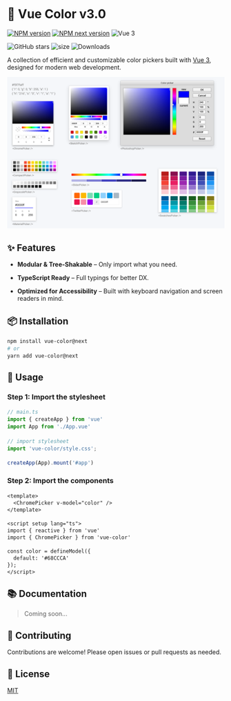 # 🎨 Vue Color v3.0

<p>
  <a href="https://www.npmjs.com/package/vue-color"><img src="https://img.shields.io/npm/v/vue-color.svg?label=npm" alt="NPM version" /></a>
  <a href="https://www.npmjs.com/package/vue-color/v/next"><img src="https://img.shields.io/npm/v/vue-color/next?label=npm%20@next&color=orange" alt="NPM next version" /></a>
  <img src="https://img.shields.io/badge/Vue-3.0-brightgreen" alt="Vue 3" />
</p>

![GitHub stars](https://img.shields.io/github/stars/linx4200/vue-color?style=social)
![size](https://img.shields.io/bundlephobia/minzip/vue-color)
![Downloads](https://img.shields.io/npm/dm/vue-color.svg)

A collection of efficient and customizable color pickers built with [Vue 3](https://vuejs.org/), designed for modern web development.

<!-- ## [Live demo](http://xiaokaike.github.io/vue-color/) -->

<img src="./docs/pickers.png" style="width: 800px;">

## ✨ Features

- **Modular & Tree-Shakable** – Only import what you need.

- **TypeScript Ready** – Full typings for better DX.

<!-- - SSR-Friendly – Works seamlessly with server-side rendering frameworks. -->

- **Optimized for Accessibility** – Built with keyboard navigation and screen readers in mind.

## 📦 Installation

```bash
npm install vue-color@next
# or
yarn add vue-color@next
```

## 🔧 Usage

### Step 1: Import the stylesheet

```ts
// main.ts
import { createApp } from 'vue'
import App from './App.vue'

// import stylesheet
import 'vue-color/style.css';

createApp(App).mount('#app')
```

### Step 2: Import the components

```vue
<template>
  <ChromePicker v-model="color" />
</template>

<script setup lang="ts">
import { reactive } from 'vue'
import { ChromePicker } from 'vue-color'

const color = defineModel({
  default: '#68CCCA'
});
</script>
```

## 📚 Documentation

> Coming soon...

## 🤝 Contributing

Contributions are welcome! Please open issues or pull requests as needed.

## 📄 License

[MIT](./LICENSE)
